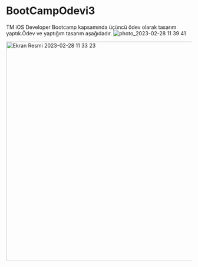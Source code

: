 # BootCampOdevi3
TM iOS Developer Bootcamp kapsamında üçüncü ödev olarak tasarım yaptık.Ödev ve yaptığım tasarım aşağıdadır.
![photo_2023-02-28 11 39 41](https://user-images.githubusercontent.com/103737133/221799073-959fa269-31bc-4c3d-befe-481715b11caa.jpeg)

<img width="597" alt="Ekran Resmi 2023-02-28 11 33 23" src="https://user-images.githubusercontent.com/103737133/221799291-ebbe6afb-23ca-46c4-8b54-25ea60a3aaca.png">
